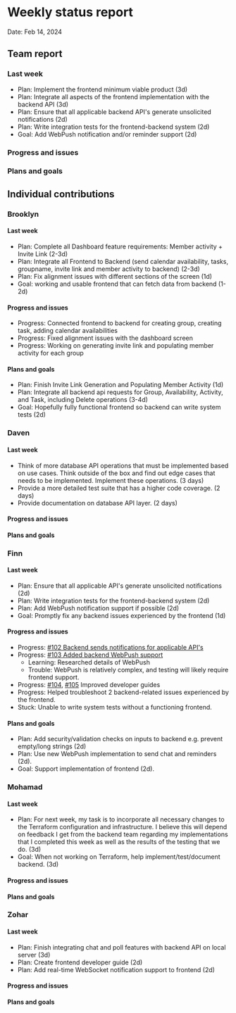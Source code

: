 # Weekly status report

Date: Feb 14, 2024

## Team report

### Last week

- Plan: Implement the frontend minimum viable product (3d)
- Plan: Integrate all aspects of the frontend implementation with the backend API (3d)
- Plan: Ensure that all applicable backend API's generate unsolicited notifications (2d)
- Plan: Write integration tests for the frontend-backend system (2d)
- Goal: Add WebPush notification and/or reminder support (2d)

### Progress and issues

<!--
What you did, what worked, what you learned, where you had trouble, and where you are stuck.
-->

### Plans and goals

<!--
Each bullet point should include a measurable task and a time estimate.

Break down tasks such that lowest level tasks are <3 days.

This is higher level and should indicate who is responsible for each task.

May include long-term goals.
-->

## Individual contributions

### Brooklyn

#### Last week

- Plan: Complete all Dashboard feature requirements: Member activity + Invite Link (2-3d)
- Plan: Integrate all Frontend to Backend (send calendar availability, tasks, groupname, invite link and member activity to backend) (2-3d)
- Plan: Fix alignment issues with different sections of the screen (1d)
- Goal: working and usable frontend that can fetch data from backend (1-2d)

#### Progress and issues

<!--
What you did, what worked, what you learned, where you had trouble, and where you are stuck.
-->
- Progress: Connected frontend to backend for creating group, creating task, adding calendar availabilities
- Progress: Fixed alignment issues with the dashboard screen
- Progress: Working on generating invite link and populating member activity for each group

#### Plans and goals

<!--
Each bullet point should include a measurable task and a time estimate.

Break down tasks such that lowest level tasks are <3 days.
-->
- Plan: Finish Invite Link Generation and Populating Member Activity (1d)
- Plan: Integrate all backend api requests for Group, Availability, Activity, and Task, including Delete operations (3-4d)
- Goal: Hopefully fully functional frontend so backend can write system tests (2d)

### Daven

#### Last week

- Think of more database API operations that must be implemented based on use cases. Think outside of the box
  and find out edge cases that needs to be implemented. Implement these operations. (3 days)
- Provide a more detailed test suite that has a higher code coverage. (2 days)
- Provide documentation on database API layer. (2 days)

#### Progress and issues

<!--
What you did, what worked, what you learned, where you had trouble, and where you are stuck.
-->

#### Plans and goals

<!--
Each bullet point should include a measurable task and a time estimate.

Break down tasks such that lowest level tasks are <3 days.
-->

### Finn

#### Last week

- Plan: Ensure that all applicable API's generate unsolicited notifications (2d)
- Plan: Write integration tests for the frontend-backend system (2d)
- Plan: Add WebPush notification support if possible (2d)
- Goal: Promptly fix any backend issues experienced by the frontend (1d)

#### Progress and issues

- Progress: [#102 Backend sends notifications for applicable API's](https://github.com/cse403-lemmeknow/lemmeknow/pull/102)
- Progress: [#103 Added backend WebPush support](https://github.com/cse403-lemmeknow/lemmeknow/pull/103)
  - Learning: Researched details of WebPush
  - Trouble: WebPush is relatively complex, and testing will likely require frontend support.
- Progress: [#104](https://github.com/cse403-lemmeknow/lemmeknow/pull/104), [#105](https://github.com/cse403-lemmeknow/lemmeknow/pull/105) Improved developer guides
- Progress: Helped troubleshoot 2 backend-related issues experienced by the frontend.
- Stuck: Unable to write system tests without a functioning frontend.

<!--
What you did, what worked, what you learned, where you had trouble, and where you are stuck.
-->

#### Plans and goals

- Plan: Add security/validation checks on inputs to backend e.g. prevent empty/long strings (2d)
- Plan: Use new WebPush implementation to send chat and reminders (2d).
- Goal: Support implementation of frontend (2d).

<!--
Each bullet point should include a measurable task and a time estimate.

Break down tasks such that lowest level tasks are <3 days.
-->

### Mohamad

#### Last week

- Plan: For next week, my task is to incorporate all necessary changes to the Terraform configuration and infrastructure. I believe this will depend on feedback I get from the backend team regarding my implementations that I completed this week as well as the results of the testing that we do. (3d)
- Goal: When not working on Terraform, help implement/test/document backend. (3d)

#### Progress and issues

<!--
What you did, what worked, what you learned, where you had trouble, and where you are stuck.
-->

#### Plans and goals

<!--
Each bullet point should include a measurable task and a time estimate.

Break down tasks such that lowest level tasks are <3 days.
-->

### Zohar

#### Last week

- Plan: Finish integrating chat and poll features with backend API on local server (3d)
- Plan: Create frontend developer guide (2d)
- Plan: Add real-time WebSocket notification support to frontend (2d)

#### Progress and issues

<!--
What you did, what worked, what you learned, where you had trouble, and where you are stuck.
-->

#### Plans and goals

<!--
Each bullet point should include a measurable task and a time estimate.

Break down tasks such that lowest level tasks are <3 days.
-->